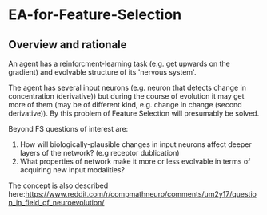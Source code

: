 # EA-for-Feature-Selection

## Overview and rationale
An agent has a reinforcment-learning task (e.g. get upwards on the gradient) and evolvable structure of its 'nervous system'.

The agent has several input neurons (e.g. neuron that detects change in concentration (derivative)) but during the course of evolution it may get more of them (may be of different kind, e.g. change in change (second derivative)). By this problem of Feature Selection will presumably be solved.

Beyond FS questions of interest are:

1. How will biologically-plausible changes in input neurons affect deeper layers of the network? (e.g receptor dublication)
2. What properties of network make it more or less evolvable in terms of acquiring new input modalities?

The concept is also described here:https://www.reddit.com/r/compmathneuro/comments/um2y17/question_in_field_of_neuroevolution/
